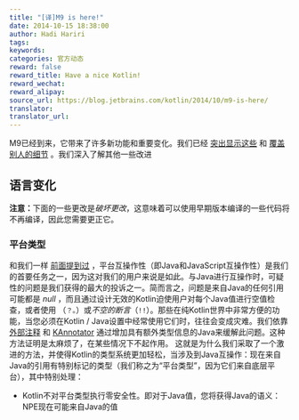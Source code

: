 ```yaml
---
title: "[译]M9 is here!"
date: 2014-10-15 18:38:00
author: Hadi Hariri
tags:
keywords:
categories: 官方动态
reward: false
reward_title: Have a nice Kotlin!
reward_wechat:
reward_alipay:
source_url: https://blog.jetbrains.com/kotlin/2014/10/m9-is-here/
translator:
translator_url:
---
```


M9已经到来，它带来了许多新功能和重要变化。我们已经 [突出显示这些](http://blog.jetbrains.com/kotlin/2014/10/m9-is-coming/) 和 [覆盖别人的细节](http://blog.jetbrains.com/kotlin/2014/10/making-platform-interop-even-smoother/) 。我们深入了解其他一些改进
<span id =“more-1643”> </span>
## 语言变化

<b>注意：</b>下面的一些更改是<em>破坏更改</em>，这意味着可以使用早期版本编译的一些代码将不再编译，因此您需要更正它。
### 平台类型

和我们一样 [前面提到过](http://blog.jetbrains.com/kotlin/2014/10/making-platform-interop-even-smoother/) ，平台互操作性（即Java和JavaScript互操作性）是我们的首要任务之一，因为这对我们的用户来说是如此。与Java进行互操作时，可疑性</em>的问题是我们获得的最大的投诉之一。简而言之，问题是来自Java的任何引用可能都是<em> null </em>，而且通过设计无效的Kotlin迫使用户对每个Java值进行空值检查，或者使用<em> </em>（`？。`）或<em>不空的断言</em>（`!!`）。那些在纯Kotlin世界中非常方便的功能，当您必须在Kotlin / Java设置中经常使用它们时，往往会变成灾难。我们依靠 [外部注释](http://blog.jetbrains.com/kotlin/using-external-annotations) 和 [KAnnotator](http://blog.jetbrains.com/kotlin/2013/03/kannotator-0-1-is-out/) 通过增加具有额外类型信息的Java来缓解此问题。这种方法证明是太麻烦了，在某些情况下不起作用。
这就是为什么我们采取了一个激进的方法，并使得Kotlin的类型系统更加轻松，当涉及到Java互操作：现在来自Java的引用有特别标记的类型（我们称之为“平台类型”，因为它们来自底层平台），其中特别处理：

* Kotlin不对平台类型执行零安全性。即对于Java值，您将获得Java的语义：NPE现在可能来自Java的值

